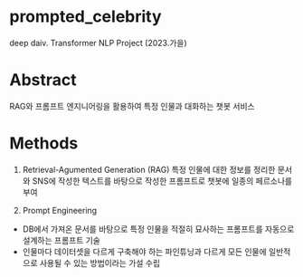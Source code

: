 # prompted_celebrity
deep daiv. Transformer NLP Project (2023.가을)

# Abstract
RAG와 프롬프트 엔지니어링을 활용하여 특정 인물과 대화하는 챗봇 서비스

# Methods
1. Retrieval-Agumented Generation (RAG)
특정 인물에 대한 정보를 정리한 문서와 SNS에 작성한 텍스트를 바탕으로 작성한 프롬프트로 챗봇에 일종의 페르소나를 부여

2. Prompt Engineering
- DB에서 가져온 문서를 바탕으로 특정 인물을 적절히 묘사하는 프롬프트를 자동으로 설계하는 프롬프트 기술
- 인물마다 데이터셋을 다르게 구축해야 하는 파인튜닝과 다르게 모든 인물에 일반적으로 사용될 수 있는 방법이라는 가설 수립
